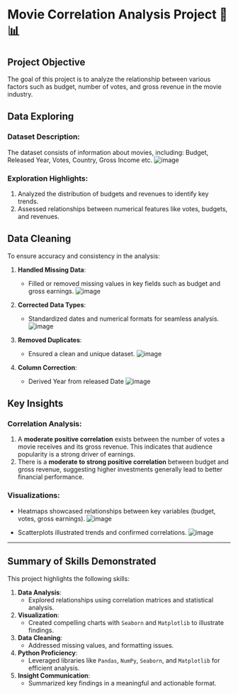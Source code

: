 # Movie Correlation Analysis Project 🎥📊

## **Project Objective**
The goal of this project is to analyze the relationship between various factors such as budget, number of votes, and gross revenue in the movie industry.

## **Data Exploring**
### Dataset Description:
The dataset consists of information about movies, including: Budget, Released Year, Votes, Country, Gross Income etc.
![image](https://github.com/user-attachments/assets/f641a386-b692-4d61-b42f-fc4fa09e7379)


### Exploration Highlights:
1. Analyzed the distribution of budgets and revenues to identify key trends.
2. Assessed relationships between numerical features like votes, budgets, and revenues.

## **Data Cleaning**
To ensure accuracy and consistency in the analysis:
1. **Handled Missing Data**:
   - Filled or removed missing values in key fields such as budget and gross earnings.
![image](https://github.com/user-attachments/assets/38426b32-ca30-493b-9b4f-2bd05c794229)

2. **Corrected Data Types**:
   - Standardized dates and numerical formats for seamless analysis.
![image](https://github.com/user-attachments/assets/bf25e576-5036-4044-9a80-2f373980c7f9)

3. **Removed Duplicates**:
   - Ensured a clean and unique dataset.
![image](https://github.com/user-attachments/assets/cc77b992-68f4-4013-97d0-8e18502d8a52)

4. **Column Correction**:
   - Derived Year from released Date
   ![image](https://github.com/user-attachments/assets/5f95bdd3-a33f-4014-9dcc-c84d910e5c83)

   
## **Key Insights**
### Correlation Analysis:
1. A **moderate positive correlation** exists between the number of votes a movie receives and its gross revenue. This indicates that audience popularity is a strong driver of earnings.
2. There is a **moderate to strong positive correlation** between budget and gross revenue, suggesting higher investments generally lead to better financial performance.

### Visualizations:
- Heatmaps showcased relationships between key variables (budget, votes, gross earnings).
![image](https://github.com/user-attachments/assets/487ea0dd-db6a-4967-8609-0f7f4662cef2)

- Scatterplots illustrated trends and confirmed correlations.
![image](https://github.com/user-attachments/assets/2e05334c-64d2-4c56-99d8-471c59218530)

---

## **Summary of Skills Demonstrated**
This project highlights the following skills:
1. **Data Analysis**:
   - Explored relationships using correlation matrices and statistical analysis.
2. **Visualization**:
   - Created compelling charts with `Seaborn` and `Matplotlib` to illustrate findings.
3. **Data Cleaning**:
   - Addressed missing values, and formatting issues.
4. **Python Proficiency**:
   - Leveraged libraries like `Pandas`, `NumPy`, `Seaborn`, and `Matplotlib` for efficient analysis.
5. **Insight Communication**:
   - Summarized key findings in a meaningful and actionable format.
